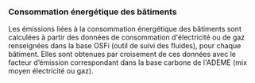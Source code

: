 ### Consommation énergétique des bâtiments
Les émissions liées à la consommation énergétique des bâtiments sont calculées à partir des données de consommation d'électricité ou de gaz renseignées dans la base OSFi (outil de suivi des fluides), pour chaque bâtiment. Elles sont obtenues par croisement de ces données avec le facteur d’émission correspondant dans la base carbone de l'ADEME (mix moyen électricité ou gaz).
